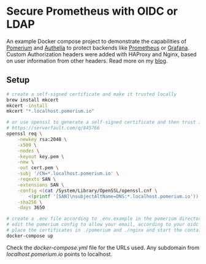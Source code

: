 # Secure Prometheus with OIDC or LDAP

An example Docker compose project to demonstrate the capabilities of [Pomerium](https://github.com/pomerium/pomerium) and [Authelia](https://github.com/authelia/authelia) to protect backends like [Prometheus](https://prometheus.io) or [Grafana](https://grafana.com). Custom Authorization headers were added with HAProxy and Nginx, based on user information from other headers. Read more on my [blog](https://briefbytes.com/2020/Secure-Prometheus-with-OIDC-or-LDAP).

## Setup

```bash
# create a self-signed certificate and make it trusted locally
brew install mkcert
mkcert -install
mkcert "*.localhost.pomerium.io"

# or use openssl to generate a self-signed certificate and then trust it manually
# https://serverfault.com/q/845766
openssl req \
    -newkey rsa:2048 \
    -x509 \
    -nodes \
    -keyout key.pem \
    -new \
    -out cert.pem \
    -subj '/CN=*.localhost.pomerium.io' \
    -reqexts SAN \
    -extensions SAN \
    -config <(cat /System/Library/OpenSSL/openssl.cnf \
        <(printf '[SAN]\nsubjectAltName=DNS:*.localhost.pomerium.io')) \
    -sha256 \
    -days 3650

# create a .env file according to .env.example in the pomerium directory
# edit the pomerium config to allow your email, according to your oidc provider in .env
# place the certificates in ./pomerium and ./nginx and start the containers
docker-compose up
```

Check the *docker-compose.yml* file for the URLs used. Any subdomain from *localhost.pomerium.io* points to localhost.
